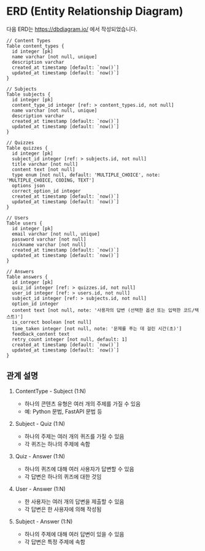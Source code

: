 # ERD (Entity Relationship Diagram)

다음 ERD는 https://dbdiagram.io/ 에서 작성되었습니다.

```dbml
// Content Types
Table content_types {
  id integer [pk]
  name varchar [not null, unique]
  description varchar
  created_at timestamp [default: `now()`]
  updated_at timestamp [default: `now()`]
}

// Subjects
Table subjects {
  id integer [pk]
  content_type_id integer [ref: > content_types.id, not null]
  name varchar [not null, unique]
  description varchar
  created_at timestamp [default: `now()`]
  updated_at timestamp [default: `now()`]
}

// Quizzes
Table quizzes {
  id integer [pk]
  subject_id integer [ref: > subjects.id, not null]
  title varchar [not null]
  content text [not null]
  type enum [not null, default: 'MULTIPLE_CHOICE', note: 'MULTIPLE_CHOICE, CODING, TEXT']
  options json
  correct_option_id integer
  created_at timestamp [default: `now()`]
  updated_at timestamp [default: `now()`]
}

// Users
Table users {
  id integer [pk]
  email varchar [not null, unique]
  password varchar [not null]
  nickname varchar [not null]
  created_at timestamp [default: `now()`]
  updated_at timestamp [default: `now()`]
}

// Answers
Table answers {
  id integer [pk]
  quiz_id integer [ref: > quizzes.id, not null]
  user_id integer [ref: > users.id, not null]
  subject_id integer [ref: > subjects.id, not null]
  option_id integer
  content text [not null, note: '사용자의 답변 (선택한 옵션 또는 입력한 코드/텍스트)']
  is_correct boolean [not null]
  time_taken integer [not null, note: '문제를 푸는 데 걸린 시간(초)']
  feedback_content text
  retry_count integer [not null, default: 1]
  created_at timestamp [default: `now()`]
  updated_at timestamp [default: `now()`]
}
```

## 관계 설명

1. ContentType - Subject (1:N)
   - 하나의 콘텐츠 유형은 여러 개의 주제를 가질 수 있음
   - 예: Python 문법, FastAPI 문법 등

2. Subject - Quiz (1:N)
   - 하나의 주제는 여러 개의 퀴즈를 가질 수 있음
   - 각 퀴즈는 하나의 주제에 속함

3. Quiz - Answer (1:N)
   - 하나의 퀴즈에 대해 여러 사용자가 답변할 수 있음
   - 각 답변은 하나의 퀴즈에 대한 것임

4. User - Answer (1:N)
   - 한 사용자는 여러 개의 답변을 제출할 수 있음
   - 각 답변은 한 사용자에 의해 작성됨

5. Subject - Answer (1:N)
   - 하나의 주제에 대해 여러 답변이 있을 수 있음
   - 각 답변은 특정 주제에 속함